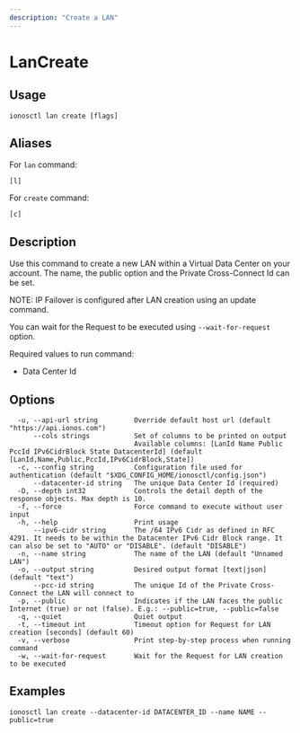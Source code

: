 ```yaml
---
description: "Create a LAN"
---
```


# LanCreate

## Usage

```text
ionosctl lan create [flags]
```

## Aliases

For `lan` command:

```text
[l]
```

For `create` command:

```text
[c]
```

## Description

Use this command to create a new LAN within a Virtual Data Center on your account. The name, the public option and the Private Cross-Connect Id can be set.

NOTE: IP Failover is configured after LAN creation using an update command.

You can wait for the Request to be executed using `--wait-for-request` option.

Required values to run command:

* Data Center Id

## Options

```text
  -u, --api-url string         Override default host url (default "https://api.ionos.com")
      --cols strings           Set of columns to be printed on output 
                               Available columns: [LanId Name Public PccId IPv6CidrBlock State DatacenterId] (default [LanId,Name,Public,PccId,IPv6CidrBlock,State])
  -c, --config string          Configuration file used for authentication (default "$XDG_CONFIG_HOME/ionosctl/config.json")
      --datacenter-id string   The unique Data Center Id (required)
  -D, --depth int32            Controls the detail depth of the response objects. Max depth is 10.
  -f, --force                  Force command to execute without user input
  -h, --help                   Print usage
      --ipv6-cidr string       The /64 IPv6 Cidr as defined in RFC 4291. It needs to be within the Datacenter IPv6 Cidr Block range. It can also be set to "AUTO" or "DISABLE". (default "DISABLE")
  -n, --name string            The name of the LAN (default "Unnamed LAN")
  -o, --output string          Desired output format [text|json] (default "text")
      --pcc-id string          The unique Id of the Private Cross-Connect the LAN will connect to
  -p, --public                 Indicates if the LAN faces the public Internet (true) or not (false). E.g.: --public=true, --public=false
  -q, --quiet                  Quiet output
  -t, --timeout int            Timeout option for Request for LAN creation [seconds] (default 60)
  -v, --verbose                Print step-by-step process when running command
  -w, --wait-for-request       Wait for the Request for LAN creation to be executed
```

## Examples

```text
ionosctl lan create --datacenter-id DATACENTER_ID --name NAME --public=true
```

